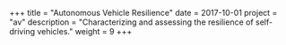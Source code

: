 +++
title = "Autonomous Vehicle Resilience"
date = 2017-10-01
project = "av"
description = "Characterizing and assessing the resilience of self-driving vehicles."
weight = 9
+++
